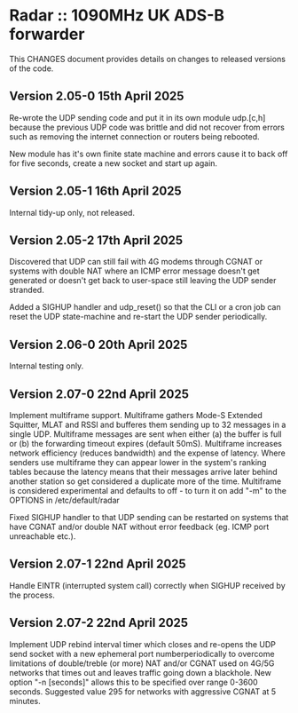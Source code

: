 # Radar :: 1090MHz UK ADS-B forwarder
This CHANGES document provides details on changes to released versions of the code.

## Version 2.05-0 15th April 2025
Re-wrote the UDP sending code and put it in its own module udp.[c,h] because the previous
UDP code was brittle and did not recover from errors such as removing the internet
connection or routers being rebooted.

New module has it's own finite state machine and errors cause it to back off
for five seconds, create a new socket and start up again.

## Version 2.05-1 16th April 2025
Internal tidy-up only, not released.

## Version 2.05-2 17th April 2025
Discovered that UDP can still fail with 4G modems through CGNAT or systems with double NAT where an ICMP error message
doesn't get generated or doesn't get back to user-space still leaving the UDP sender stranded.

Added a SIGHUP handler and udp_reset() so that the CLI or a cron job can reset the UDP
state-machine and re-start the UDP sender periodically.

## Version 2.06-0 20th April 2025
Internal testing only.

## Version 2.07-0 22nd April 2025
Implement multiframe support.  Multiframe gathers Mode-S Extended Squitter, MLAT and RSSI
and bufferes them sending up to 32 messages in a single UDP.
Multiframe messages are sent when either (a) the buffer is full or (b) the forwarding timeout expires (default 50mS).
Multiframe increases network efficiency (reduces bandwidth) and the expense of latency.
Where senders use multiframe they can appear lower in the system's ranking tables because the latency means that their messages arrive later
behind another station so get considered a duplicate more of the time.
Multiframe is considered experimental and defaults to off - to turn it on add "-m" to the OPTIONS in /etc/default/radar

Fixed SIGHUP handler to that UDP sending can be restarted on systems that have CGNAT and/or double NAT without
error feedback (eg. ICMP port unreachable etc.).

## Version 2.07-1 22nd April 2025
Handle EINTR (interrupted system call) correctly when SIGHUP received by the process.

## Version 2.07-2 22nd April 2025
Implement UDP rebind interval timer which closes and re-opens the UDP send socket with a new ephemeral port
numberperiodically to overcome limitations of double/treble (or more) NAT and/or CGNAT used on 4G/5G networks
that times out and leaves traffic going down a blackhole.
New option "-n [seconds]" allows this to be specified over range 0-3600 seconds. Suggested value 295 for networks with aggressive CGNAT at 5
minutes.

